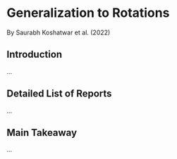 # Generalization to Rotations

By Saurabh Koshatwar et al. (2022)


## Introduction

...

## Detailed List of Reports

...

## Main Takeaway

...

